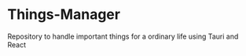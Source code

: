# Things-Manager
Repository to handle important things for a ordinary life using Tauri and React
     